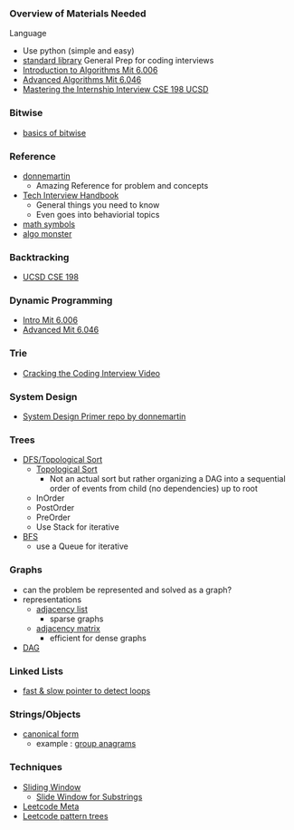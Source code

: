 ### Overview of Materials Needed
Language
- Use python (simple and easy)
- [standard library](https://docs.python.org/3/library/)
General Prep for coding interviews
- [Introduction to Algorithms Mit 6.006](https://ocw.mit.edu/courses/electrical-engineering-and-computer-science/6-006-introduction-to-algorithms-fall-2011/lecture-notes/)
- [Advanced Algorithms Mit 6.046](https://ocw.mit.edu/courses/electrical-engineering-and-computer-science/6-046j-design-and-analysis-of-algorithms-spring-2015/lecture-notes/)
- [Mastering the Internship Interview CSE 198 UCSD](https://sites.google.com/eng.ucsd.edu/cse-198-internship-interview/lecture-slides?authuser=0)

### Bitwise
- [basics of bitwise](https://www.hackerearth.com/practice/basic-programming/bit-manipulation/basics-of-bit-manipulation/tutorial/)

### Reference
- [donnemartin](https://github.com/donnemartin/interactive-coding-challenges)
  - Amazing Reference for problem and concepts
- [Tech Interview Handbook](https://yangshun.github.io/tech-interview-handbook/)
  - General things you need to know 
  - Even goes into behaviorial topics
- [math symbols](https://en.wikipedia.org/wiki/List_of_mathematical_symbols)
- [algo monster](https://algo.monster/)

### Backtracking
- [UCSD CSE 198](https://docs.google.com/presentation/d/1zXCtojICaUYX6z-ITDGuPzGeE4tpvaTrv0WP0IqZ-H8/present?slide=id.p)

### Dynamic Programming
- [Intro Mit 6.006](https://www.youtube.com/watch?v=OQ5jsbhAv_M&t=47s&ab_channel=MITOpenCourseWare)
- [Advanced Mit 6.046](https://www.youtube.com/watch?v=Tw1k46ywN6E&ab_channel=MITOpenCourseWare)

### Trie
- [Cracking the Coding Interview Video](https://www.youtube.com/watch?v=zIjfhVPRZCg&ab_channel=HackerRank)


### System Design
- [System Design Primer repo by donnemartin](https://github.com/donnemartin/system-design-primer)

### Trees
 - [DFS/Topological Sort](https://www.youtube.com/watch?v=AfSk24UTFS8&ab_channel=MITOpenCourseWare)
   - [Topological Sort](https://en.wikipedia.org/wiki/Topological_sorting#:~:text=In%20computer%20science%2C%20a%20topological,before%20v%20in%20the%20ordering.)
     - Not an actual sort but rather organizing a DAG into a sequential order of events from child (no dependencies) up to root
   - InOrder
   - PostOrder
   - PreOrder
   - Use Stack for iterative
 - [BFS](youtube.com/watch?v=s-CYnVz-uh4&ab_channel=MITOpenCourseWare)
   - use a Queue for iterative
   
### Graphs
  - can the problem be represented and solved as a graph?
  - representations
    - [adjacency list](https://en.wikipedia.org/wiki/Adjacency_list)
      - sparse graphs
    - [adjacency matrix](https://en.wikipedia.org/wiki/Adjacency_matrix)
      - efficient for dense graphs
  - [DAG](https://en.wikipedia.org/wiki/Directed_acyclic_graph)
### Linked Lists
 - [fast & slow pointer to detect loops](https://hongyangyu.github.io/algorithm/2017/09/04/Fast-Pointer-and-Slow-Pointer/#:~:text=Quora%EF%BC%9A,two%20nodes%20at%20a%20time.)

### Strings/Objects
  - [canonical form](https://en.wikipedia.org/wiki/Canonical_form)
    - example : [group anagrams](https://github.com/TropicalSunshine/interview-problems/blob/master/groupAnagrams.py)
  
### Techniques
 - [Sliding Window](https://www.geeksforgeeks.org/window-sliding-technique/)
   - [Slide Window for Substrings](https://medium.com/leetcode-patterns/leetcode-pattern-2-sliding-windows-for-strings-e19af105316b)
 - [Leetcode Meta](https://medium.com/leetcode-patterns/leetcode-pattern-4-meta-stuff-4ebbbef7d4c0)
 - [Leetcode pattern trees](https://medium.com/leetcode-patterns/leetcode-pattern-0-iterative-traversals-on-trees-d373568eb0ec)
